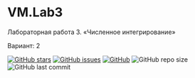 # VM.Lab3

Лабораторная работа 3. «Численное интегрирование»

Вариант: 2

[![GitHub stars][stars-shield]][stars-url]
[![GitHub issues][issues-shield]][issues-url]
[![GitHub][license-shield]][license-url]
![GitHub repo size](https://img.shields.io/github/repo-size/KirillShakhov/VM.Lab3)
![GitHub last commit](https://img.shields.io/github/last-commit/KirillShakhov/VM.Lab3)



[stars-shield]: https://img.shields.io/github/stars/KirillShakhov/VM.Lab3?style=social
[stars-url]: https://github.com/KirillShakhov/VM.Lab3/stargazers
[issues-shield]: https://img.shields.io/github/issues/KirillShakhov/VM.Lab3
[issues-url]: https://github.com/KirillShakhov/VM.Lab3/issues
[license-shield]: https://img.shields.io/github/license/KirillShakhov/VM.Lab3
[license-url]: https://github.com/KirillShakhov/VM.Lab3/blob/master/LICENSE
